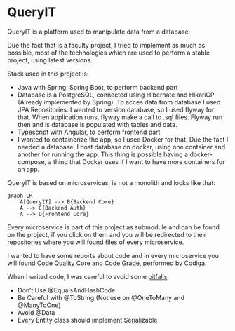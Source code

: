 # QueryIT
QueryIT is a platform used to manipulate data from a database.

Due the fact that is a faculty project, I tried to implement as much as possible, most of the technologies which are used to perform a stable project, using latest versions.

Stack used in this project is:

* Java with Spring, Spring Boot, to perform backend part
* Database is a PostgreSQL, connected using Hibernate and HikariCP (Already implemented by Spring). To acces data from database I used JPA Repositories. I wanted to version database, so I used flyway for that. When application runs, flyway make a call to .sql files. Flyway run then and is database is populated with tables and data. 
* Typescript with Angular, to perform frontend part
* I wanted to containerize the app, so I used Docker for that. Due the fact I needed a database, I host database on docker, using one container and another for running the app. This thing is possible having a docker-compose, a thing that Docker uses if I want to have more containers for an app.

QueryIT is based on microservices, is not a monolith and looks like that:

```mermaid
graph LR
    A[QueryIT] --> B{Backend Core}
    A --> C{Backend Auth}
    A --> D{Frontend Core}
```

Every microservice is part of this project as submodule and can be found on the project, if you click on them and you will be redirected to their repositories where you will found files of every microservice.

I wanted to have some reports about code and in every microservice you will found Code Quality Core and Code Grade, performed by Codiga.

When I writed code, I was careful to avoid some [pitfalls](https://thorben-janssen.com/lombok-hibernate-how-to-avoid-common-pitfalls/):
- Don’t Use @EqualsAndHashCode
- Be Careful with @ToString (Not use on @OneToMany and @ManyToOne)
- Avoid @Data
- Every Entity class should implement Serializable